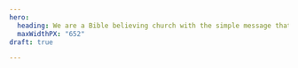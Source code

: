 ```yaml
---
hero:
  heading: We are a Bible believing church with the simple message that Jesus saves..
  maxWidthPX: "652"
draft: true

---
```

